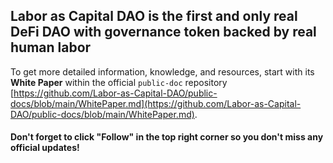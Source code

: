 ## Labor as Capital DAO is the first and only real DeFi DAO with governance token backed by real human labor

To get more detailed information, knowledge, and resources, start with its **White Paper** within the official `public-doc` repository [https://github.com/Labor-as-Capital-DAO/public-docs/blob/main/WhitePaper.md](https://github.com/Labor-as-Capital-DAO/public-docs/blob/main/WhitePaper.md).



#### Don't forget to click "Follow" in the top right corner so you don't miss any official updates!
